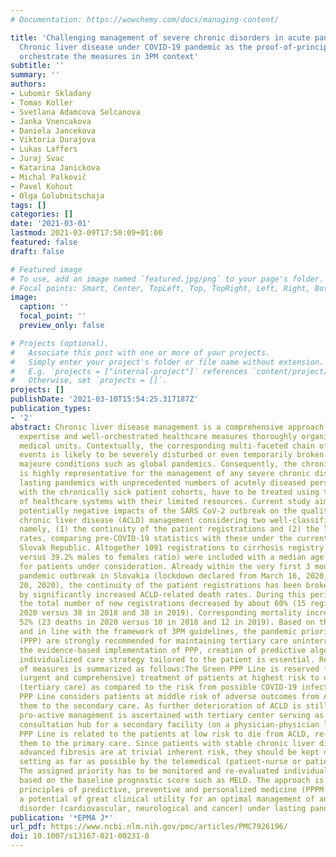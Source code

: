 ```yaml
---
# Documentation: https://wowchemy.com/docs/managing-content/

title: 'Challenging management of severe chronic disorders in acute pandemic situation:
  Chronic liver disease under COVID-19 pandemic as the proof-of-principle model to
  orchestrate the measures in 3PM context'
subtitle: ''
summary: ''
authors:
- Lubomir Skladany
- Tomas Koller
- Svetlana Adamcova Selcanova
- Janka Vnencakova
- Daniela Jancekova
- Viktoria Durajova
- Lukas Laffers
- Juraj Svac
- Katarina Janickova
- Michal Palkovič
- Pavel Kohout
- Olga Golubnitschaja
tags: []
categories: []
date: '2021-03-01'
lastmod: 2021-03-09T17:50:09+01:00
featured: false
draft: false

# Featured image
# To use, add an image named `featured.jpg/png` to your page's folder.
# Focal points: Smart, Center, TopLeft, Top, TopRight, Left, Right, BottomLeft, Bottom, BottomRight.
image:
  caption: ''
  focal_point: ''
  preview_only: false

# Projects (optional).
#   Associate this post with one or more of your projects.
#   Simply enter your project's folder or file name without extension.
#   E.g. `projects = ["internal-project"]` references `content/project/deep-learning/index.md`.
#   Otherwise, set `projects = []`.
projects: []
publishDate: '2021-03-10T15:54:25.317187Z'
publication_types:
- '2'
abstract: Chronic liver disease management is a comprehensive approach requiring multi-professional
  expertise and well-orchestrated healthcare measures thoroughly organized by responsible
  medical units. Contextually, the corresponding multi-faceted chain of healthcare
  events is likely to be severely disturbed or even temporarily broken under the force
  majeure conditions such as global pandemics. Consequently, the chronic liver disease
  is highly representative for the management of any severe chronic disorder under
  lasting pandemics with unprecedented numbers of acutely diseased persons who, together
  with the chronically sick patient cohorts, have to be treated using the given capacity
  of healthcare systems with their limited resources. Current study aimed at exploring
  potentially negative impacts of the SARS CoV-2 outbreak on the quality of the advanced
  chronic liver disease (ACLD) management considering two well-classified parameters,
  namely, (1) the continuity of the patient registrations and (2) the level of mortality
  rates, comparing pre-COVID-19 statistics with these under the current pandemic in
  Slovak Republic. Altogether 1091 registrations to cirrhosis registry (with 60.8%
  versus 39.2% males to females ratio) were included with a median age of 57 years
  for patients under consideration. Already within the very first 3 months of the
  pandemic outbreak in Slovakia (lockdown declared from March 16, 2020, until May
  20, 2020), the continuity of the patient registrations has been broken followed
  by significantly increased ACLD-related death rates. During this period of time,
  the total number of new registrations decreased by about 60% (15 registrations in
  2020 versus 38 in 2018 and 38 in 2019). Corresponding mortality increased by about
  52% (23 deaths in 2020 versus 10 in 2018 and 12 in 2019). Based on these results
  and in line with the framework of 3PM guidelines, the pandemic priority pathways
  (PPP) are strongly recommended for maintaining tertiary care uninterrupted. For
  the evidence-based implementation of PPP, creation of predictive algorithms and
  individualized care strategy tailored to the patient is essential. Resulting classification
  of measures is summarized as follows:The Green PPP Line is reserved for prioritized
  (urgent and comprehensive) treatment of patients at highest risk to die from ACLD
  (tertiary care) as compared to the risk from possible COVID-19 infection.The Orange
  PPP Line considers patients at middle risk of adverse outcomes from ACLD with re-addressing
  them to the secondary care. As further deterioration of ACLD is still probable,
  pro-active management is ascertained with tertiary center serving as the 24/7 telemedicine
  consultation hub for a secondary facility (on a physician-physician level).The Red
  PPP Line is related to the patients at low risk to die from ACLD, re-addressing
  them to the primary care. Since patients with stable chronic liver diseases without
  advanced fibrosis are at trivial inherent risk, they should be kept out of the healthcare
  setting as far as possible by the telemedical (patient-nurse or patient- physician) measurements.,
  The assigned priority has to be monitored and re-evaluated individually—in intervals
  based on the baseline prognostic score such as MELD. The approach is conform with
  principles of predictive, preventive and personalized medicine (PPPM / 3PM) and demonstrates
  a potential of great clinical utility for an optimal management of any severe chronic
  disorder (cardiovascular, neurological and cancer) under lasting pandemics.
publication: '*EPMA J*'
url_pdf: https://www.ncbi.nlm.nih.gov/pmc/articles/PMC7926196/
doi: 10.1007/s13167-021-00231-8
---
```

